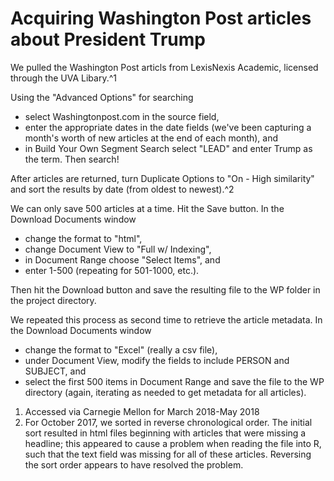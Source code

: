 # Acquiring Washington Post articles about President Trump
We pulled the Washington Post articls from LexisNexis Academic, licensed through the UVA Libary.^1

Using the "Advanced Options" for searching
* select Washingtonpost.com in the source field,
* enter the appropriate dates in the date fields (we've been capturing a month's worth of new articles at the end of each month), and
* in Build Your Own Segment Search select "LEAD" and enter Trump as the term. 
Then search!

After articles are returned, turn Duplicate Options to "On - High similarity" and sort the results by date (from oldest to newest).^2

We can only save 500 articles at a time. Hit the Save button. In the Download Documents window
* change the format to "html",
* change Document View to "Full w/ Indexing",
* in Document Range choose "Select Items", and
* enter 1-500 (repeating for 501-1000, etc.).

Then hit the Download button and save the resulting file to the WP folder in the project directory.

We repeated this process as second time to retrieve the article metadata. In the Download Documents window
* change the format to "Excel" (really a csv file),
* under Document View, modify the fields to include PERSON and SUBJECT, and
* select the first 500 items in Document Range and save the file to the WP directory (again, iterating as needed to get metadata for all articles).

1. Accessed via Carnegie Mellon for March 2018-May 2018
2. For October 2017, we sorted in reverse chronological order. The initial sort resulted in html files beginning with articles that were missing a headline; this appeared to cause a problem when reading the file into R, such that the text field was missing for all of these articles. Reversing the sort order appears to have resolved the problem.
